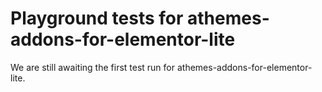 # Playground tests for athemes-addons-for-elementor-lite
We are still awaiting the first test run for athemes-addons-for-elementor-lite.
